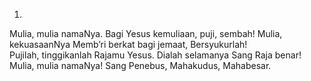 1.
Mulia, mulia namaNya.
Bagi Yesus kemuliaan, puji, sembah!
Mulia, kekuasaanNya
Memb’ri berkat bagi jemaat,
Bersyukurlah!
<br>
Pujilah, tinggikanlah Rajamu Yesus.
Dialah selamanya Sang Raja benar!
Mulia, mulia namaNya!
Sang Penebus, Mahakudus, Mahabesar.